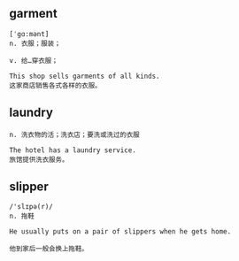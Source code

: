 ## garment
```
[ˈgɑ:mənt]
n. 衣服；服装；

v. 给…穿衣服；

This shop sells garments of all kinds.
这家商店销售各式各样的衣服。
```

## laundry
```
n. 洗衣物的活；洗衣店；要洗或洗过的衣服

The hotel has a laundry service.
旅馆提供洗衣服务。
```

## slipper
```
/'slɪpə(r)/
n. 拖鞋

He usually puts on a pair of slippers when he gets home.

他到家后一般会换上拖鞋。
```